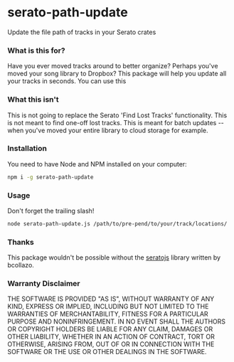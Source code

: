 # serato-path-update
Update the file path of tracks in your Serato crates

### What is this for?

Have you ever moved tracks around to better organize? Perhaps you've moved your song library to Dropbox? This package will help you update all your tracks in seconds. You can use this 

### What this isn't

This is not going to replace the Serato 'Find Lost Tracks' functionality. This is not meant to find one-off lost tracks. This is meant for batch updates -- when you've moved your entire library to cloud storage for example.

### Installation

You need to have Node and NPM installed on your computer:

```bash
npm i -g serato-path-update
```

### Usage

Don't forget the trailing slash! 

```bash
node serato-path-update.js /path/to/pre-pend/to/your/track/locations/
```

### Thanks

This package wouldn't be possible without the [seratojs]([url](https://github.com/bcollazo/seratojs)) library written by bcollazo.

### Warranty Disclaimer

THE SOFTWARE IS PROVIDED "AS IS", WITHOUT WARRANTY OF ANY KIND, EXPRESS OR IMPLIED, INCLUDING BUT NOT LIMITED TO THE WARRANTIES OF MERCHANTABILITY, FITNESS FOR A PARTICULAR PURPOSE AND NONINFRINGEMENT. IN NO EVENT SHALL THE AUTHORS OR COPYRIGHT HOLDERS BE LIABLE FOR ANY CLAIM, DAMAGES OR OTHER LIABILITY, WHETHER IN AN ACTION OF CONTRACT, TORT OR OTHERWISE, ARISING FROM, OUT OF OR IN CONNECTION WITH THE SOFTWARE OR THE USE OR OTHER DEALINGS IN THE SOFTWARE.


